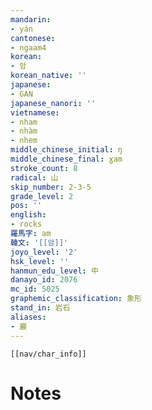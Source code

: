 ```yaml
---
mandarin:
- yán
cantonese:
- ngaam4
korean:
- 암
korean_native: ''
japanese:
- GAN
japanese_nanori: ''
vietnamese:
- nham
- nhàm
- nhem
middle_chinese_initial: ŋ
middle_chinese_final: ɣam
stroke_count: 8
radical: 山
skip_number: 2-3-5
grade_level: 2
pos: ''
english:
- rocks
羅馬字: am
韓文: '[[암]]'
joyo_level: '2'
hsk_level: ''
hanmun_edu_level: 中
danayo_id: 2076
mc_id: 5025
graphemic_classification: 象形
stand_in: 岩石
aliases:
- 巖
---
```

```meta-bind-embed
[[nav/char_info]]
```

# Notes
